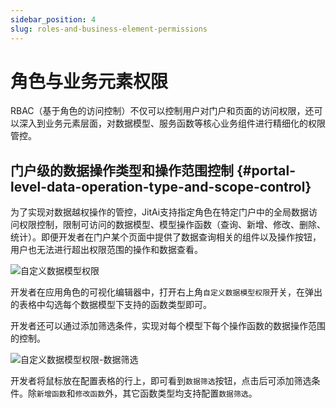 ```yaml
---
sidebar_position: 4
slug: roles-and-business-element-permissions
---
```


# 角色与业务元素权限

RBAC（基于角色的访问控制）不仅可以控制用户对门户和页面的访问权限，还可以深入到业务元素层面，对数据模型、服务函数等核心业务组件进行精细化的权限管控。

## 门户级的数据操作类型和操作范围控制 {#portal-level-data-operation-type-and-scope-control}

为了实现对数据越权操作的管控，JitAi支持指定角色在特定门户中的全局数据访问权限控制，限制可访问的数据模型、模型操作函数（查询、新增、修改、删除、统计）。即便开发者在门户某个页面中提供了数据查询相关的组件以及操作按钮，用户也无法进行超出权限范围的操作和数据查看。

![自定义数据模型权限](./img/role/custom-data-model-permissions.gif)

开发者在应用角色的可视化编辑器中，打开右上角`自定义数据模型权限`开关，在弹出的表格中勾选每个数据模型下支持的函数类型即可。

开发者还可以通过添加筛选条件，实现对每个模型下每个操作函数的数据操作范围的控制。

![自定义数据模型权限-数据筛选](./img/role/custom-data-model-permissions-data-filtering.gif)

开发者将鼠标放在配置表格的行上，即可看到`数据筛选`按钮，点击后可添加筛选条件。除`新增函数`和`修改函数`外，其它函数类型均支持配置`数据筛选`。
